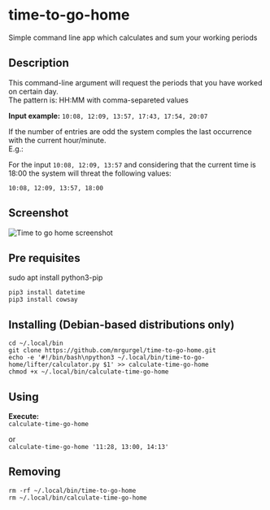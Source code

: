# time-to-go-home
Simple command line app which calculates and sum your working periods

## Description
This command-line argument will request the periods that you have worked on certain day.  
The pattern is: HH:MM with comma-separeted values  

**Input example:**
```10:08, 12:09, 13:57, 17:43, 17:54, 20:07```

If the number of entries are odd the system comples the last occurrence with the current hour/minute.  
E.g.:  

For the input ``10:08, 12:09, 13:57`` and considering that the current time is 18:00 the system will threat the following values:
```
10:08, 12:09, 13:57, 18:00
```

## Screenshot
![Time to go home screenshot](https://raw.githubusercontent.com/mrgurgel/time-to-go-home/master/misc/images/time-to-go-home_3.png)


## Pre requisites
sudo apt install python3-pip  

```
pip3 install datetime
pip3 install cowsay
```

## Installing (Debian-based distributions only)

```mkdir ~/.local/bin  
cd ~/.local/bin  
git clone https://github.com/mrgurgel/time-to-go-home.git
echo -e '#!/bin/bash\npython3 ~/.local/bin/time-to-go-home/lifter/calculator.py $1' >> calculate-time-go-home  
chmod +x ~/.local/bin/calculate-time-go-home
```


## Using

**Execute:**  
``calculate-time-go-home``

or  
``calculate-time-go-home '11:28, 13:00, 14:13'``

## Removing

```
rm -rf ~/.local/bin/time-to-go-home  
rm ~/.local/bin/calculate-time-go-home 
```
